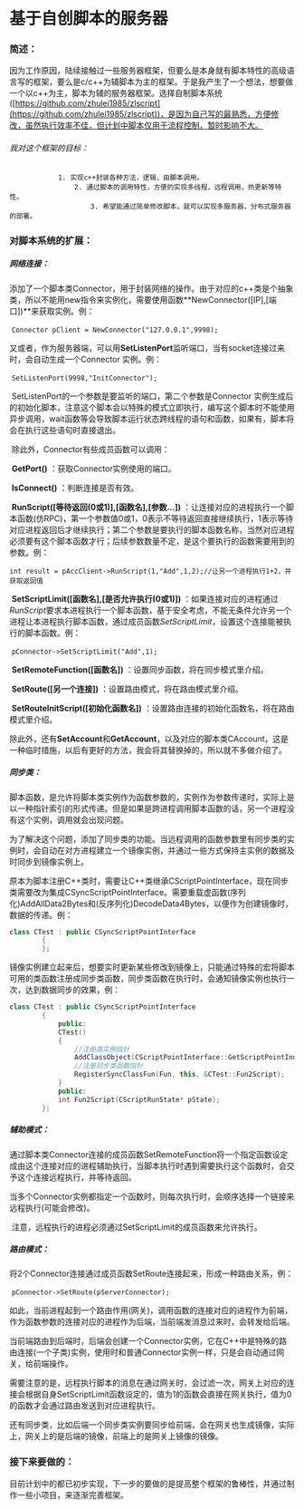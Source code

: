 # 基于自创脚本的服务器

### 简述：

​		因为工作原因，陆续接触过一些服务器框架，但要么是本身就有脚本特性的高级语言写的框架，要么是c/c++为辅脚本为主的框架。于是我产生了一个想法，想要做一个以c++为主，脚本为辅的服务器框架。选择自制脚本系统([https://github.com/zhulei1985/zlscript](https://github.com/zhulei1985/zlscript))，是因为自己写的最熟悉，方便修改，虽然执行效率不佳，但计划中脚本仅用于流程控制，暂时影响不大。

###### 我对这个框架的目标：

   				1. 实现c++封装各种方法，逻辑，由脚本调用。
      				2. 通过脚本的调用特性，方便的实现多线程，远程调用，热更新等特性。
         				3. 希望能通过简单修改脚本，就可以实现多服务器，分布式服务器的部署。

### 对脚本系统的扩展：

##### 网络连接：

​		添加了一个脚本类Connector，用于封装网络的操作。由于对应的c++类是个抽象类，所以不能用new指令来实例化，需要使用函数**NewConnector([IP],[端口])**来获取实例。例：

​		`Connector pClient = NewConnector("127.0.0.1",9998);`

​		又或者，作为服务器端，可以用**SetListenPort**监听端口，当有socket连接过来时，会自动生成一个Connector 实例。例：

​		`SetListenPort(9998,"InitConnector");`

​		SetListenPort的一个参数是要监听的端口，第二个参数是Connector 实例生成后的初始化脚本，注意这个脚本会以特殊的模式立即执行，编写这个脚本时不能使用异步调用，wait函数等会导致脚本运行状态跨线程的语句和函数，如果有，脚本将会在执行这些语句时直接退出。

​		除此外，Connector有些成员函数可以调用：

​		**GetPort()** ：获取Connector实例使用的端口。

​		**IsConnect()** ：判断连接是否有效。

​		**RunScript([等待返回(0或1)],[函数名],[参数...])**  ：让连接对应的进程执行一个脚本函数(仿RPC)，第一个参数值0或1，0表示不等待返回直接继续执行，1表示等待对应进程返回后才继续执行；第二个参数是要执行的脚本函数名称，当然对应进程必须要有这个脚本函数才行；后续参数数量不定，是这个要执行的函数需要用到的参数。例：

​		`int result = pAccClient->RunScript(1,"Add",1,2);//让另一个进程执行1+2，并获取返回值`

​		**SetScriptLimit([函数名],[是否允许执行(0或1)])** ：如果连接对应的进程通过*RunScript*要求本进程执行一个脚本函数，基于安全考虑，不能无条件允许另一个进程让本进程执行脚本函数，通过成员函数*SetScriptLimit*，设置这个连接能被执行的脚本函数。例：

​		`pConnector->SetScriptLimit("Add",1);`

​		**SetRemoteFunction([函数名])** ：设置同步函数，将在同步模式里介绍。

​		**SetRoute([另一个连接])** ：设置路由模式，将在路由模式里介绍。

​		**SetRouteInitScript([初始化函数名])** ：设置路由连接的初始化函数名，将在路由模式里介绍。

​		除此外，还有**SetAccount**和**GetAccount**，以及对应的脚本类CAccount，这是一种临时措施，以后有更好的方法，我会将其替换掉的，所以就不多做介绍了。

##### 同步类：

​		脚本函数，是允许将脚本类实例作为函数参数的，实例作为参数传递时，实际上是以一种指针索引的形式传递。但是如果是跨进程调用脚本函数的话，另一个进程没有这个实例，调用就会出现问题。

​		为了解决这个问题，添加了同步类的功能。当远程调用的函数参数里有同步类的实例时，会自动在对方进程建立一个镜像实例，并通过一些方式保持主实例的数据及时同步到镜像实例上。

​		原本为脚本注册C++类时，需要让C++类继承CScriptPointInterface，现在同步类需要改为集成CSyncScriptPointInterface。需要重载虚函数(序列化)AddAllData2Bytes和(反序列化)DecodeData4Bytes，以便作为创建镜像时，数据的传递。例：

```c++
class CTest : public CSyncScriptPointInterface
        {
        };
```

​		镜像实例建立起来后，想要实时更新某些修改到镜像上，只能通过特殊的宏将脚本可用的类函数注册成同步类函数，同步类函数在执行时，会通知镜像实例也执行一次，达到数据同步的效果，例：

```c++
class CTest : public CSyncScriptPointInterface
    	{
            public:
            CTest()
            {
                //注册类实例指针
              	AddClassObject(CScriptPointInterface::GetScriptPointIndex(), this);
                //注册同步类函数指针
	  			RegisterSyncClassFun(Fun, this, &CTest::Fun2Script);
            }
          	public:
            int Fun2Script(CScriptRunState* pState);
    	};
```


##### 辅助模式：

​		通过脚本类Connector连接的成员函数SetRemoteFunction将一个指定函数设定成由这个连接对应的进程辅助执行，当脚本执行时遇到需要执行这个函数时，会交予这个连接远程执行，并等待返回。

​		当多个Connector实例都指定一个函数时，则每次执行时，会顺序选择一个链接来远程执行(可能会修改)。

​		注意，远程执行的进程必须通过SetScriptLimit的成员函数来允许执行。

##### 路由模式：

​		将2个Connector连接通过成员函数SetRoute连接起来，形成一种路由关系，例：

​		`pConnector->SetRoute(pServerConnector);`

​		如此，当前进程起到一个路由作用(网关)，调用函数的连接对应的进程作为前端，作为函数参数的连接对应的进程作为后端，当前端发消息过来时，会转发给后端。

​		当前端路由到后端时，后端会创建一个Connector实例，它在C++中是特殊的路由连接(一个子类)实例，使用时和普通Connector实例一样，只是会自动通过网关，给前端操作。

​		需要注意的是，远程执行脚本的消息在通过网关时，会过滤一次，网关上对应的连接会根据自身SetScriptLimit函数设定的，值为1的函数会直接在网关执行，值为0的函数才会通过路由发送到对应进程执行。

​		还有同步类，比如后端一个同步类实例要同步给前端，会在网关也生成镜像，实际上，网关上的是后端的镜像，前端上的是网关上镜像的镜像。

### 接下来要做的：

​		目前计划中的都已初步实现，下一步的要做的是提高整个框架的鲁棒性，并通过制作一些小项目，来逐渐完善框架。